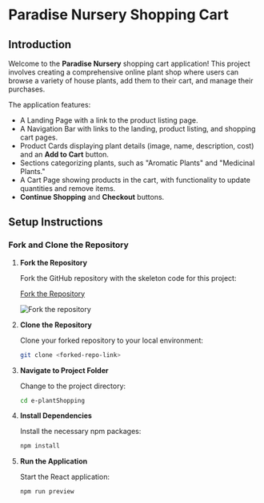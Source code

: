# Paradise Nursery Shopping Cart

## Introduction

Welcome to the **Paradise Nursery** shopping cart application! This project involves creating a comprehensive online plant shop where users can browse a variety of house plants, add them to their cart, and manage their purchases. 

The application features:

- A Landing Page with a link to the product listing page.
- A Navigation Bar with links to the landing, product listing, and shopping cart pages.
- Product Cards displaying plant details (image, name, description, cost) and an **Add to Cart** button.
- Sections categorizing plants, such as "Aromatic Plants" and "Medicinal Plants."
- A Cart Page showing products in the cart, with functionality to update quantities and remove items.
- **Continue Shopping** and **Checkout** buttons.

## Setup Instructions

### Fork and Clone the Repository

1. **Fork the Repository**

   Fork the GitHub repository with the skeleton code for this project:

   [Fork the Repository](https://github.com/ibm-developer-skills-network/e-plantShopping.git)

   ![Fork the repository](https://cf-courses-data.s3.us.cloud-object-storage.appdomain.cloud/zZMZUZ0Q4zl7koVz2OhbPQ/e-plantshoprepository.png)

2. **Clone the Repository**

   Clone your forked repository to your local environment:

   ```bash
   git clone <forked-repo-link>
   ```

3. **Navigate to Project Folder**

   Change to the project directory:

   ```bash
   cd e-plantShopping
   ```

4. **Install Dependencies**

   Install the necessary npm packages:

   ```bash
   npm install
   ```

5. **Run the Application**

   Start the React application:

   ```bash
   npm run preview
   ```
